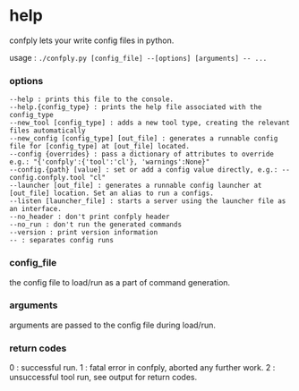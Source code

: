 # help

confply lets your write config files in python.

usage : `./confply.py [config_file] --[options] [arguments] -- ...`


### options

	--help : prints this file to the console.
	--help.{config_type} : prints the help file associated with the config_type
	--new_tool [config_type] : adds a new tool type, creating the relevant files automatically
	--new_config [config_type] [out_file] : generates a runnable config file for [config_type] at [out_file] located.
	--config {overrides} : pass a dictionary of attributes to override e.g.: "{'confply':{'tool':'cl'}, 'warnings':None}"
	--config.{path} [value] : set or add a config value directly, e.g.: --config.confply.tool "cl"
	--launcher [out_file] : generates a runnable config launcher at [out_file] location. Set an alias to run a configs.
	--listen [launcher_file] : starts a server using the launcher file as an interface.
	--no_header : don't print confply header
	--no_run : don't run the generated commands
	--version : print version information
	-- : separates config runs


### config_file

the config file to load/run as a part of command generation.

### arguments

arguments are passed to the config file during load/run.

### return codes

0 : successful run.
1 : fatal error in confply, aborted any further work.
2 : unsuccessful tool run, see output for return codes.
